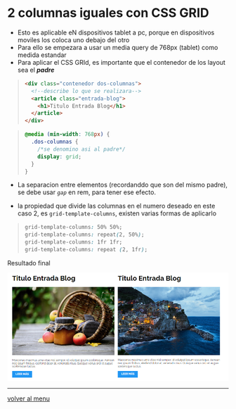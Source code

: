 # 2 columnas iguales con CSS GRID

- Esto es aplicable eN dispositivos tablet a pc, porque en dispositivos moviles los coloca uno debajo del otro
- Para ello se empezara a usar un media query de 768px (tablet) como medida estandar
- Para aplicar el CSS GRId, es importante que el contenedor de los layout sea el **_padre_**

> ```html
> <div class="contenedor dos-columnas">
>   <!--describe lo que se realizara-->
>   <article class="entrada-blog">
>     <h1>Titulo Entrada Blog</h1>
>   </article>
> </div>
> ```

> ```css
> @media (min-width: 768px) {
>   .dos-columnas {
>     /*se denomino asi al padre*/
>     display: grid;
>   }
> }
> ```

- La separacion entre elementos (recordanddo que son del mismo padre), se debe usar _`gap`_ en rem, para tener ese efecto.

- la propiedad que divide las columnas en el numero deseado en este caso 2, es `grid-template-columns`, existen varias formas de aplicarlo

> ```css
> grid-template-columns: 50% 50%;
> grid-template-columns: repeat(2, 50%);
> grid-template-columns: 1fr 1fr;
> grid-template-columns: repeat (2, 1fr);
> ```

Resultado final

![2 columnas](/patternDesign/examples/01-2columnas_iguales_css_grid/img/d-columns-grid.png)

---

[volver al menu](/patternDesign/examples/)
